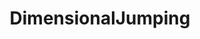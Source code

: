 ---
title: DimensionalJumping
crosslinks:
- Oneirosophy
- Glitch_in_the_Matrix
- MandelaEffect
- lawofattraction
- fived
- youtubefactsbot
- occult
- LucidDreaming
- tmsbmeta
- deadchildren
- DimensionalJumping2
- DMT
- Retconned
- Salvia
- weirdway
- natureofreality
- Paranormal
- Psychonaut
- mildlyinteresting
- MetaMandela
---
